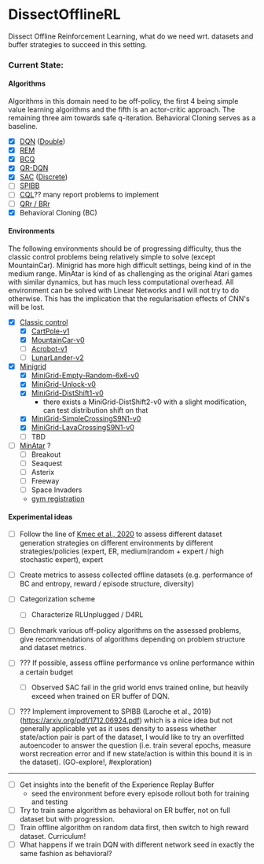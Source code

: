 # DissectOfflineRL

Dissect Offline Reinforcement Learning, what do we need wrt. datasets and buffer strategies to succeed in this setting.

### Current State:

#### Algorithms

Algorithms in this domain need to be off-policy, the first 4 being simple value
learning algorithms and the fifth is an actor-critic approach. The remaining three aim towards safe q-iteration. Behavioral Cloning serves
as a baseline.

- [x] [DQN](https://www.cs.toronto.edu/~vmnih/docs/dqn.pdf) ([Double](https://arxiv.org/abs/1509.06461))
- [x] [REM](https://arxiv.org/abs/1907.04543)
- [x] [BCQ](https://arxiv.org/abs/1910.01708)
- [x] [QR-DQN](https://arxiv.org/abs/1710.10044)
- [x] [SAC](https://arxiv.org/abs/1801.01290) ([Discrete](https://arxiv.org/abs/1910.07207))
- [ ] [SPIBB](https://arxiv.org/abs/1712.06924)
- [ ] [CQL](https://arxiv.org/abs/2006.04779)?? many report problems to implement
- [ ] [QRr / BRr](https://offline-rl-neurips.github.io/program/offrl_41.html)
- [x] Behavioral Cloning (BC)

#### Environments

The following environments should be of progressing difficulty, thus
the classic control problems being relatively simple to solve (except MountainCar).
Minigrid has more high difficult settings, being kind of in the medium range.
MinAtar is kind of as challenging as the original Atari games with similar dynamics, 
but has much less computational overhead. All environment can be solved with Linear Networks
and I will not try to do otherwise. This has the implication that the regularisation
effects of CNN's will be lost.

- [x] [Classic control](https://gym.openai.com/envs/#classic_control)
    - [x] [CartPole-v1](https://gym.openai.com/envs/CartPole-v1/)
    - [x] [MountainCar-v0](https://gym.openai.com/envs/MountainCar-v0/)
    - [ ] [Acrobot-v1](https://gym.openai.com/envs/Acrobot-v1/)
    - [ ] [LunarLander-v2](https://gym.openai.com/envs/LunarLander-v2/)
- [x] [Minigrid](https://github.com/maximecb/gym-minigrid)
    - [x] [MiniGrid-Empty-Random-6x6-v0](https://github.com/maximecb/gym-minigrid#empty-environment)
    - [x] [MiniGrid-Unlock-v0](https://github.com/maximecb/gym-minigrid#unlock-environment)
    - [x] [MiniGrid-DistShift1-v0](https://github.com/maximecb/gym-minigrid#distributional-shift-environment)
      - there exists a MiniGrid-DistShift2-v0 with a slight modification, can test distribution shift on that
    - [x] [MiniGrid-SimpleCrossingS9N1-v0](https://github.com/maximecb/gym-minigrid#simple-crossing-environment)    
    - [x] [MiniGrid-LavaCrossingS9N1-v0](https://github.com/maximecb/gym-minigrid#lava-crossing-environment)
    - [ ] TBD
- [ ] [MinAtar](https://github.com/kenjyoung/MinAtar) ?
    - [ ] Breakout
    - [ ] Seaquest
    - [ ] Asterix
    - [ ] Freeway
    - [ ] Space Invaders 
    - [gym registration](https://github.com/qlan3/gym-games)
    
#### Experimental ideas

  
  - [ ] Follow the line of [Kmec et al., 2020](https://arxiv.org/abs/2011.14379) to assess different dataset
    generation strategies on different environments by different strategies/policies (expert, ER, medium(random + expert / high stochastic expert), expert 
  - [ ] Create metrics to assess collected offline datasets (e.g. performance of BC and entropy, reward / episode structure, 
    diversity)
  - [ ] Categorization scheme
    - [ ] Characterize RLUnplugged / D4RL
  - [ ] Benchmark various off-policy algorithms on the assessed problems, give recommendations of algorithms depending on problem structure
and dataset metrics.
    

  - [ ] ??? If possible, assess offline performance vs online performance within a certain budget
    - [ ] Observed SAC fail in the grid world envs trained online, but heavily exceed when trained on ER buffer of DQN.
  - [ ] ??? Implement improvement to SPIBB (Laroche et al., 2019)(https://arxiv.org/pdf/1712.06924.pdf) which is a nice idea but not generally applicable yet as it uses density to assess whether state/action pair is part of the
dataset, I would like to try an overfitted autoencoder to answer the question (i.e. train several epochs, measure worst recreation error and if new state/action
    is within this bound it is in the dataset). (GO-explore!, #exploration)

---
    
  - [ ] Get insights into the benefit of the Experience Replay Buffer
    - seed the environment before every episode rollout both for training and testing
  - [ ] Try to train same algorithm as behavioral on ER buffer, not on full dataset but with progression.
  - [ ] Train offline algorithm on random data first, then switch to high reward dataset. Curriculum!
  - [ ] What happens if we train DQN with different network seed in exactly the same fashion as behavioral?
